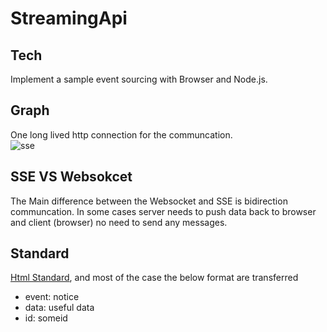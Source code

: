 # StreamingApi


## Tech
Implement a sample event sourcing with Browser and Node.js. 


## Graph 

One long lived http connection for the communcation.\
![sse](https://user-images.githubusercontent.com/5093598/162597559-81de4840-f503-4a5b-9e66-2961570c2c92.png)


## SSE VS Websokcet
The Main difference between the Websocket and SSE is bidirection communcation. In some cases server needs to push data back to browser and client (browser) no need to send any messages. 

## Standard
[Html Standard](https://developer.mozilla.org/en-US/docs/Web/API/EventSource), and most of the case the below format are transferred

* event: notice
* data: useful data
* id: someid

